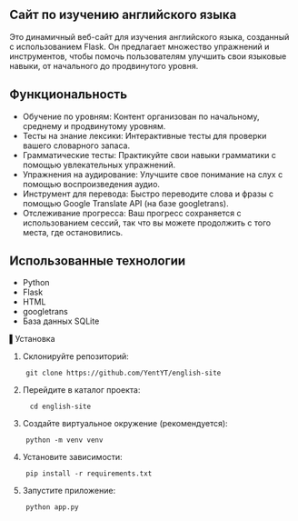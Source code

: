 ## Сайт по изучению английского языка
Это динамичный веб-сайт для изучения английского языка, созданный с использованием Flask.  Он предлагает множество упражнений и инструментов, чтобы помочь пользователям улучшить свои языковые навыки, от начального до продвинутого уровня.

## Функциональность

*   Обучение по уровням: Контент организован по начальному, среднему и продвинутому уровням.
*   Тесты на знание лексики: Интерактивные тесты для проверки вашего словарного запаса.
*   Грамматические тесты: Практикуйте свои навыки грамматики с помощью увлекательных упражнений.
*   Упражнения на аудирование: Улучшите свое понимание на слух с помощью воспроизведения аудио.
*   Инструмент для перевода: Быстро переводите слова и фразы с помощью Google Translate API (на базе googletrans).
*   Отслеживание прогресса: Ваш прогресс сохраняется с использованием сессий, так что вы можете продолжить с того места, где остановились.



## Использованные технологии

* Python
* Flask
* HTML
* googletrans
* База данных SQLite



▌Установка

1.  Склонируйте репозиторий:
```
    git clone https://github.com/YentYT/english-site   
```
2.  Перейдите в каталог проекта:
```
     cd english-site
```  
3.  Создайте виртуальное окружение (рекомендуется):
```  
    python -m venv venv
```
4.  Установите зависимости:
```
    pip install -r requirements.txt
```
5.  Запустите приложение:
```
    python app.py
```  
